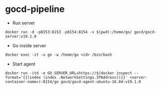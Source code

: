 # gocd-pipeline

- Run server
```
docker run -d -p8153:8153 -p8154:8154 -v $(pwd):/home/go/ gocd/gocd-server:v19.1.0
```

- Go inside server
```
docker exec -it -u go -w /home/go <id> /bin/bash
```

- Start agent
```
docker run -itd -e GO_SERVER_URL=https://$(docker inspect --format='{{(index (index .NetworkSettings.IPAddress))}}' <server-container-name>):8154/go gocd/gocd-agent-ubuntu-16.04:v19.1.0
```
